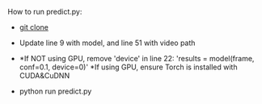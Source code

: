 How to run predict.py:
- [git clone](https://github.com/Yaandle/ultralyticscode.git)
  
- Update line 9 with model, and line 51 with video path
 
- *If NOT using GPU, remove 'device' in line 22: 'results = model(frame, conf=0.1, device=0)'
  *If using GPU, ensure Torch is installed with CUDA&CuDNN
 
- python run predict.py
